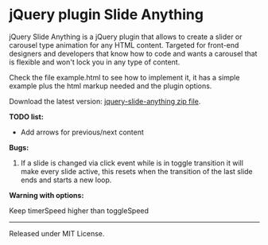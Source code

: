jQuery plugin Slide Anything
=====================

jQuery Slide Anything is a jQuery plugin that allows to create a slider or
carousel type animation for any HTML content. Targeted for front-end designers
and developers that know how to code and wants a carousel that is flexible and
won't lock you in any type of content.

Check the file example.html to see how to implement it, it has a simple example
plus the html markup needed and the plugin options.

Download the latest version: [jquery-slide-anything zip file](https://dl.dropboxusercontent.com/u/26835042/github/jquery-slide-anything.zip).

**TODO list:**
- Add arrows for previous/next content

**Bugs:**

1.  If a slide is changed via click event while is in toggle transition it will
    make every slide active, this resets when the transition of the last slide
    ends and starts a new loop.

**Warning with options:**

Keep timerSpeed higher than toggleSpeed

--------------------
Released under MIT License.
